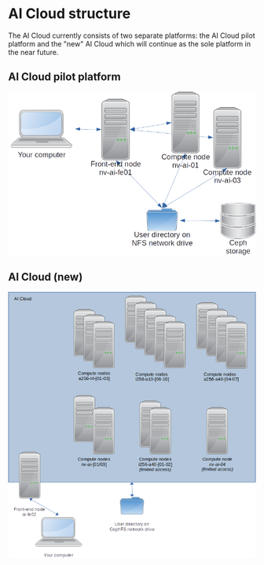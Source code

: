 # AI Cloud structure

The AI Cloud currently consists of two separate platforms: the AI
Cloud pilot platform and the "new" AI Cloud which will continue as the
sole platform in the near future.

## AI Cloud pilot platform

![AI Cloud pilot platform](assets/img/ai-cloud-pilot-overview.png)

## AI Cloud (new)

![AI Cloud (new) platform](assets/img/ai-cloud-overview.png)
